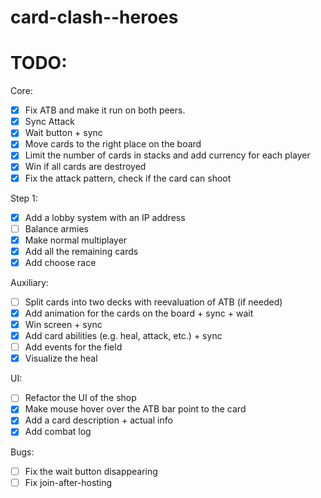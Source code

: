 # card-clash--heroes

# TODO:

Core:
- [x] Fix ATB and make it run on both peers.
- [x] Sync Attack
- [x] Wait button + sync
- [x] Move cards to the right place on the board
- [x] Limit the number of cards in stacks and add currency for each player
- [x] Win if all cards are destroyed
- [x] Fix the attack pattern, check if the card can shoot

Step 1:
- [x] Add a lobby system with an IP address
- [ ] Balance armies
- [x] Make normal multiplayer
- [x] Add all the remaining cards
- [x] Add choose race

Auxiliary:
- [ ] Split cards into two decks with reevaluation of ATB (if needed)
- [x] Add animation for the cards on the board + sync + wait
- [x] Win screen + sync
- [x] Add card abilities (e.g. heal, attack, etc.) + sync
- [ ] Add events for the field
- [x] Visualize the heal 

UI:
- [ ] Refactor the UI of the shop
- [x] Make mouse hover over the ATB bar point to the card
- [x] Add a card description + actual info
- [x] Add combat log

Bugs:
- [ ] Fix the wait button disappearing
- [ ] Fix join-after-hosting